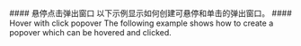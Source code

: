 <cn>
#### 悬停点击弹出窗口
以下示例显示如何创建可悬停和单击的弹出窗口。
</cn>

<us>
#### Hover with click popover
The following example shows how to create a popover which can be hovered and clicked.
</us>
